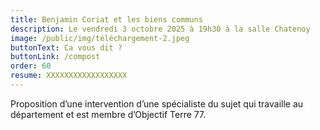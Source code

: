 ```yaml
---
title: Benjamin Coriat et les biens communs
description: Le vendredi 3 octobre 2025 à 19h30 à la salle Chatenoy
image: /public/img/téléchargement-2.jpeg
buttonText: Ca vous dit ?
buttonLink: /compost
order: 60
resume: XXXXXXXXXXXXXXXXXX
---
```

Proposition d’une intervention d’une spécialiste du sujet qui travaille au département et est membre d’Objectif Terre 77.
